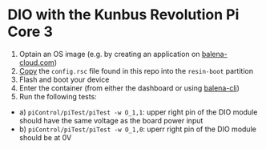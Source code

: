 # DIO with the Kunbus Revolution Pi Core 3

1. Optain an OS image (e.g. by creating an application on [balena-cloud.com](https://dashboard.balena-cloud.com/))
2. [Copy](#) the `config.rsc` file found in this repo into the `resin-boot` partition
3. Flash and boot your device
4. Enter the container (from either the dashboard or using [balena-cli](https://github.com/balena-io/balena-cli))
5. Run the following tests:

- a) `piControl/piTest/piTest -w O_1,1`: upper right pin of the DIO module should have the same voltage as the board
power input
- b) `piControl/piTest/piTest -w O_1,0`: uperr right pin of the DIO module should be at 0V
